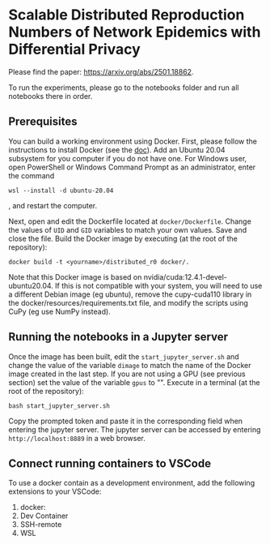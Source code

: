 # Scalable Distributed Reproduction Numbers of Network Epidemics with Differential Privacy
Please find the paper: https://arxiv.org/abs/2501.18862.

To run the experiments, please go to the notebooks folder and run all notebooks there in order.

## Prerequisites
You can build a working environment using Docker.
First, please follow the instructions to install Docker (see the [doc](https://docs.docker.com/get-docker/)).
Add an Ubuntu 20.04 subsystem for you computer if you do not have one.
For Windows user, open PowerShell or Windows Command Prompt as an administrator, enter the command 

```
wsl --install -d ubuntu-20.04
```

, and restart the computer. 

Next, open and edit the Dockerfile located at `docker/Dockerfile`. 
Change the values of `UID` and `GID` variables to match your own values.
Save and close the file.
Build the Docker image by executing (at the root of the repository):

```
docker build -t <yourname>/distributed_r0 docker/.
```
Note that this Docker image is based on nvidia/cuda:12.4.1-devel-ubuntu20.04. 
If this is not compatible with your system, you will need to use a different Debian image (eg ubuntu), remove the cupy-cuda110 library in the docker/resources/requirements.txt file, and modify the scripts using CuPy (eg use NumPy instead).

## Running the notebooks in a Jupyter server
Once the image has been built, edit the `start_jupyter_server.sh` and change the value of the variable `dimage` to match the name of the Docker image created in the last step. 
If you are not using a GPU (see previous section) set the value of the variable `gpus` to "". Execute in a terminal (at the root of the repository):

```
bash start_jupyter_server.sh
```

Copy the prompted token and paste it in the corresponding field when entering the jupyter server. 
The jupyter server can be accessed by entering `http://localhost:8889` in a web browser.

## Connect running containers to VSCode
To use a docker contain as a development environment, add the following extensions to your VSCode:

1) docker:
2) Dev Container
3) SSH-remote
4) WSL
